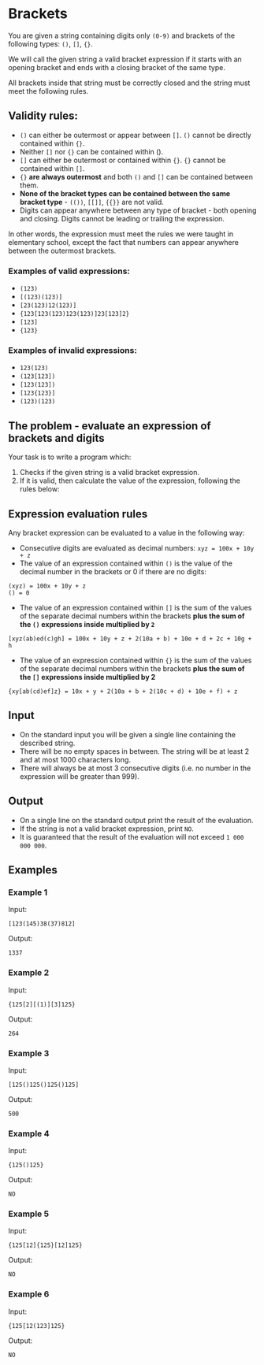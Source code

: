 # Brackets

You are given a string containing digits only `(0-9)` and brackets of the following types: `()`, `[]`, `{}`.

We will call the given string a valid bracket expression if it starts with an opening bracket and ends with a closing bracket of the same type.

All brackets inside that string must be correctly closed and the string must meet the following rules.

## Validity rules:

* `()` can either be outermost or appear between `[]`. `()` cannot be directly contained within `{}`.
* Neither `[]` nor `{}` can be contained within ().
* `[]` can either be outermost or contained within `{}`. `{}` cannot be contained within `[]`.
* `{}` **are always outermost** and both `()` and `[]` can be contained between them.
* **None of the bracket types can be contained between the same bracket type** - `(())`, `[[]]`, `{{}}` are not valid.
* Digits can appear anywhere between any type of bracket - both opening and closing. Digits cannot be leading or trailing the expression.

In other words, the expression must meet the rules we were taught in elementary school, except the fact that numbers can appear anywhere between the outermost brackets.

### Examples of valid expressions:

* `(123)`
* `[(123)(123)]`
* `[23(123)12(123)]`
* `{123[123(123)123(123)]23[123]2}`
* `[123]`
* `{123}`

### Examples of invalid expressions:

* `123(123)`
* `(123[123])`
* `[123(123])`
* `[123{123}]`
* `(123)(123)`

## The problem - evaluate an expression of brackets and digits

Your task is to write a program which:

1. Checks if the given string is a valid bracket expression.
2. If it is valid, then calculate the value of the expression, following the rules below:

## Expression evaluation rules

Any bracket expression can be evaluated to a value in the following way:

* Consecutive digits are evaluated as decimal numbers: `xyz = 100x + 10y + z`
* The value of an expression contained within `()` is the value of the decimal number in the brackets or 0 if there are no digits:

```
(xyz) = 100x + 10y + z
() = 0
```

* The value of an expression contained within `[]` is the sum of the values of the separate decimal numbers within the brackets **plus the sum of the `()` expressions inside multiplied by `2`**

```
[xyz(ab)ed(c)gh] = 100x + 10y + z + 2(10a + b) + 10e + d + 2c + 10g + h
```

* The value of an expression contained within `{}` is the sum of the values of the separate decimal numbers within the brackets **plus the sum of the `[]` expressions inside multiplied by 2**

```
{xy[ab(cd)ef]z} = 10x + y + 2(10a + b + 2(10c + d) + 10e + f) + z
```

## Input

* On the standard input you will be given a single line containing the described string.
* There will be no empty spaces in between. The string will be at least 2 and at most 1000 characters long.
* There will always be at most 3 consecutive digits (i.e. no number in the expression will be greater than 999).

## Output

* On a single line on the standard output print the result of the evaluation.
* If the string is not a valid bracket expression, print `NO`.
* It is guaranteed that the result of the evaluation will not exceed `1 000 000 000`.

## Examples

### Example 1

Input:

`[123(145)38(37)812]`

Output:

`1337`

### Example 2

Input:

`{125[2][(1)][3]125}`

Output:

`264`

### Example 3

Input:

```
[125()125()125()125]
```

Output:

```
500
```

### Example 4

Input:

```
{125()125}
```

Output:

```
NO
```

### Example 5

Input:

```
{125[12]{125}[12]125}
```

Output:

```
NO
```

### Example 6

Input:

```
{125[12(123]125}
```

Output:

```
NO
```
